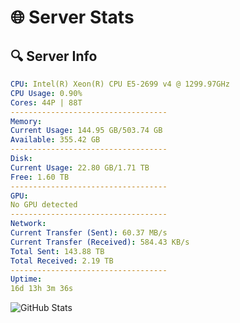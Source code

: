 # 🌐 Server Stats
## 🔍 Server Info
```yaml
CPU: Intel(R) Xeon(R) CPU E5-2699 v4 @ 1299.97GHz
CPU Usage: 0.90%
Cores: 44P | 88T
-----------------------------------
Memory:
Current Usage: 144.95 GB/503.74 GB
Available: 355.42 GB
-----------------------------------
Disk:
Current Usage: 22.80 GB/1.71 TB
Free: 1.60 TB
-----------------------------------
GPU:
No GPU detected
-----------------------------------
Network:
Current Transfer (Sent): 60.37 MB/s
Current Transfer (Received): 584.43 KB/s
Total Sent: 143.88 TB
Total Received: 2.19 TB
-----------------------------------
Uptime:
16d 13h 3m 36s
```
![GitHub Stats](https://img.shields.io/badge/Updated-2025-02-24_11:46:54-blue)
